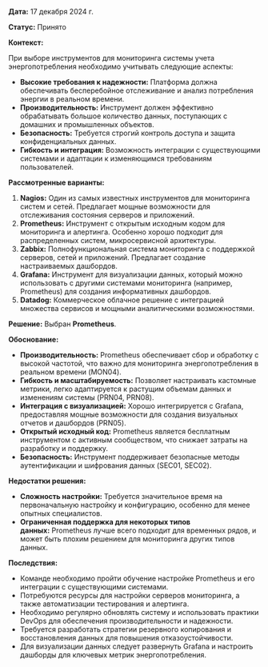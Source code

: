 
**Дата:** 17 декабря 2024 г.

**Статус:** Принято

**Контекст:**

При выборе инструментов для мониторинга системы учета энергопотребления необходимо учитывать следующие аспекты:  
- **Высокие требования к надежности:** Платформа должна обеспечивать бесперебойное отслеживание и анализ потребления энергии в реальном времени.  
- **Производительность:** Инструмент должен эффективно обрабатывать большое количество данных, поступающих с домашних и промышленных объектов.  
- **Безопасность:** Требуется строгий контроль доступа и защита конфиденциальных данных.  
- **Гибкость и интеграция:** Возможность интеграции с существующими системами и адаптации к изменяющимся требованиям пользователей.  

**Рассмотренные варианты:**  

1. **Nagios:** Один из самых известных инструментов для мониторинга систем и сетей. Предлагает мощные возможности для отслеживания состояния серверов и приложений.  
2. **Prometheus:** Инструмент с открытым исходным кодом для мониторинга и алертинга. Особенно хорошо подходит для распределенных систем, микросервисной архитектуры.  
3. **Zabbix:** Полнофункциональная система мониторинга с поддержкой серверов, сетей и приложений. Предлагает создание настраиваемых дашбордов.  
4. **Grafana:** Инструмент для визуализации данных, который можно использовать с другими системами мониторинга (например, Prometheus) для создания информативных дашбордов.  
5. **Datadog:** Коммерческое облачное решение с интеграцией множества сервисов и мощными аналитическими возможностями.  

**Решение:** Выбран **Prometheus**.  

**Обоснование:**  

- **Производительность:** Prometheus обеспечивает сбор и обработку с высокой частотой, что важно для мониторинга энергопотребления в реальном времени (MON04).  
- **Гибкость и масштабируемость:** Позволяет настраивать кастомные метрики, легко адаптируется к растущим объемам данных и изменениям системы (PRN04, PRN08).  
- **Интеграция с визуализацией:** Хорошо интегрируется с Grafana, предоставляя мощные возможности для создания визуальных отчетов и дашбордов (PRN05).  
- **Открытый исходный код:** Prometheus является бесплатным инструментом с активным сообществом, что снижает затраты на разработку и поддержку.  
- **Безопасность:** Инструмент поддерживает безопасные методы аутентификации и шифрования данных (SEC01, SEC02). 

**Недостатки решения:**  

- **Сложность настройки:** Требуется значительное время на первоначальную настройку и конфигурацию, особенно для менее опытных специалистов.  
- **Ограниченная поддержка для некоторых типов данных:** Prometheus лучше всего подходит для временных рядов, и может быть плохим решением для мониторинга других типов данных.

**Последствия:**  

- Команде необходимо пройти обучение настройке Prometheus и его интеграции с существующими системами.  
- Потребуются ресурсы для настройки серверов мониторинга, а также автоматизации тестирования и алертинга.  
- Необходимо регулярно обновлять систему и использовать практики DevOps для обеспечения производительности и надежности.  
- Требуется разработать стратегии резервного копирования и восстановления данных для повышения отказоустойчивости.  
- Для визуализации данных следует развернуть Grafana и настроить дашборды для ключевых метрик энергопотребления.  